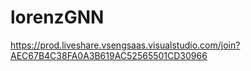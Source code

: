 # lorenzGNN
https://prod.liveshare.vsengsaas.visualstudio.com/join?AEC67B4C38FA0A3B619AC52565501CD30966 